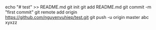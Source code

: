 echo "# test" >> README.md
git init
git add README.md
git commit -m "first commit"
git remote add origin https://github.com/nguyenvuhiep/test.git
git push -u origin master
abc xyxzz
